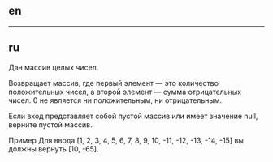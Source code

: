 ## en

---

## ru

Дан массив целых чисел.

Возвращает массив, где первый элемент — это количество положительных чисел, а второй элемент — сумма отрицательных чисел.
0 не является ни положительным, ни отрицательным.

Если вход представляет собой пустой массив или имеет значение null, верните пустой массив.

Пример
Для ввода [1, 2, 3, 4, 5, 6, 7, 8, 9, 10, -11, -12, -13, -14, -15] вы должны вернуть [10, -65].
